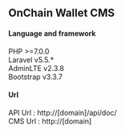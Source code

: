 ## OnChain Wallet CMS


#### Language and framework
PHP >=7.0.0  
Laravel v5.5.*  
AdminLTE v2.3.8  
Bootstrap v3.3.7  

#### Url
API Url : http://[domain]/api/doc/  
CMS Url : http://[domain]